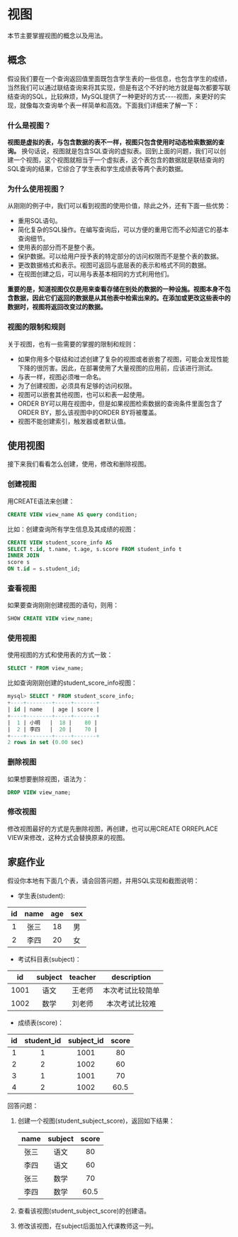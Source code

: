 # 视图

本节主要掌握视图的概念以及用法。



## 概念

假设我们要在一个查询返回值里面既包含学生表的一些信息，也包含学生的成绩，当然我们可以通过联结查询来将其实现，但是有这个不好的地方就是每次都要写联结查询的SQL，比较麻烦，MySQL提供了一种更好的方式----视图，来更好的实现，就像每次查询单个表一样简单和高效。下面我们详细来了解一下：

### 什么是视图？

**视图是虚拟的表，与包含数据的表不一样，视图只包含使用时动态检索数据的查询。** 换句话说，视图就是包含SQL查询的虚拟表。回到上面的问题，我们可以创建一个视图，这个视图就相当于一个虚拟表，这个表包含的数据就是联结查询的SQL查询的结果，它综合了学生表和学生成绩表等两个表的数据。

### 为什么使用视图？

从刚刚的例子中，我们可以看到视图的使用价值，除此之外，还有下面一些优势：

* 重用SQL语句。
* 简化复杂的SQL操作。在编写查询后，可以方便的重用它而不必知道它的基本查询细节。
* 使用表的部分而不是整个表。
* 保护数据。可以给用户授予表的特定部分的访问权限而不是整个表的数据。
* 更改数据格式和表示。视图可返回与底层表的表示和格式不同的数据。
* 在视图创建之后，可以用与表基本相同的方式利用他们。

**重要的是，知道视图仅仅是用来查看存储在别处的数据的一种设施。视图本身不包含数据，因此它们返回的数据是从其他表中检索出来的。在添加或更改这些表中的数据时，视图将返回改变过的数据。**

### 视图的限制和规则

关于视图，也有一些需要的掌握的限制和规则：

* 如果你用多个联结和过滤创建了复杂的视图或者嵌套了视图，可能会发现性能下降的很厉害。因此，在部署使用了大量视图的应用前，应该进行测试。
* 与表一样，视图必须唯一命名。
* 为了创建视图，必须具有足够的访问权限。
* 视图可以嵌套其他视图，也可以和表一起使用。
* ORDER BY可以用在视图中，但是如果视图检索数据的查询条件里面包含了ORDER BY，那么该视图中的ORDER BY将被覆盖。
* 视图不能创建索引，触发器或者默认值。



## 使用视图

接下来我们看看怎么创建，使用，修改和删除视图。

### 创建视图

用CREATE语法来创建：

```sql
CREATE VIEW view_name AS query condition;
```

比如：创建查询所有学生信息及其成绩的视图：

```sql
CREATE VIEW student_score_info AS 
SELECT t.id, t.name, t.age, s.score FROM student_info t
INNER JOIN
score s
ON t.id = s.student_id;
```

### 查看视图

如果要查询刚刚创建视图的语句，则用：

```sql
SHOW CREATE VIEW view_name;
```

### 使用视图

使用视图的方式和使用表的方式一致：

```sql
SELECT * FROM view_name;
```

比如查询刚刚创建的student_score_info视图：

```sql
mysql> SELECT * FROM student_score_info;
+----+--------+-----+-------+
| id | name   | age | score |
+----+--------+-----+-------+
|  1 | 小明   |  18 |    80 |
|  2 | 李四   |  20 |    70 |
+----+--------+-----+-------+
2 rows in set (0.00 sec)
```

### 删除视图

如果想要删除视图，语法为：

```sql
DROP VIEW view_name;
```

### 修改视图

修改视图最好的方式是先删除视图，再创建，也可以用CREATE ORREPLACE VIEW来修改，这种方式会替换原来的视图。



## 家庭作业

假设你本地有下面几个表，请会回答问题，并用SQL实现和截图说明：

- 学生表(student):

|  id  | name | age  | sex  |
| :--: | :--: | :--: | :--: |
|  1   | 张三 |  18  |  男  |
|  2   | 李四 |  20  |  女  |

- 考试科目表(subject)：

|  id  | subject | teacher |   description    |
| :--: | :-----: | :-----: | :--------------: |
| 1001 |  语文   | 王老师  | 本次考试比较简单 |
| 1002 |  数学   | 刘老师  |  本次考试比较难  |

- 成绩表(score)：

|  id  | student_id | subject_id | score |
| :--: | :--------: | :--------: | :---: |
|  1   |     1      |    1001    |  80   |
|  2   |     2      |    1002    |  60   |
|  3   |     1      |    1001    |  70   |
|  4   |     2      |    1002    | 60.5  |

回答问题：

1. 创建一个视图(student_subject_score)，返回如下结果：

   | name | subject | score |
   | :--: | :-----: | :---: |
   | 张三 |  语文   |  80   |
   | 李四 |  语文   |  60   |
   | 张三 |  数学   |  70   |
   | 李四 |  数学   | 60.5  |

2. 查看该视图(student_subject_score)的创建语。

3. 修改该视图，在subject后面加入代课教师这一列。